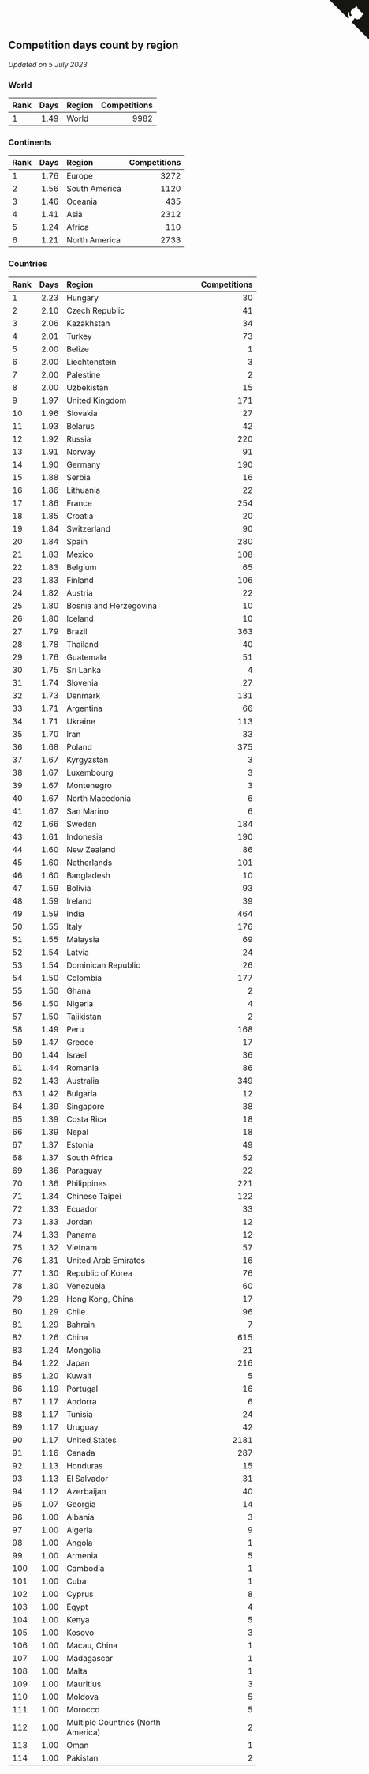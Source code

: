## Competition days count by region

*Updated on  5 July 2023*


### World

| Rank | Days | Region | Competitions |
| :--- | ---: | :--- | ---: |
| 1 | 1.49 | World | 9982 |

### Continents

| Rank | Days | Region | Competitions |
| :--- | ---: | :--- | ---: |
| 1 | 1.76 | Europe | 3272 |
| 2 | 1.56 | South America | 1120 |
| 3 | 1.46 | Oceania | 435 |
| 4 | 1.41 | Asia | 2312 |
| 5 | 1.24 | Africa | 110 |
| 6 | 1.21 | North America | 2733 |

### Countries

| Rank | Days | Region | Competitions |
| :--- | ---: | :--- | ---: |
| 1 | 2.23 | Hungary | 30 |
| 2 | 2.10 | Czech Republic | 41 |
| 3 | 2.06 | Kazakhstan | 34 |
| 4 | 2.01 | Turkey | 73 |
| 5 | 2.00 | Belize | 1 |
| 6 | 2.00 | Liechtenstein | 3 |
| 7 | 2.00 | Palestine | 2 |
| 8 | 2.00 | Uzbekistan | 15 |
| 9 | 1.97 | United Kingdom | 171 |
| 10 | 1.96 | Slovakia | 27 |
| 11 | 1.93 | Belarus | 42 |
| 12 | 1.92 | Russia | 220 |
| 13 | 1.91 | Norway | 91 |
| 14 | 1.90 | Germany | 190 |
| 15 | 1.88 | Serbia | 16 |
| 16 | 1.86 | Lithuania | 22 |
| 17 | 1.86 | France | 254 |
| 18 | 1.85 | Croatia | 20 |
| 19 | 1.84 | Switzerland | 90 |
| 20 | 1.84 | Spain | 280 |
| 21 | 1.83 | Mexico | 108 |
| 22 | 1.83 | Belgium | 65 |
| 23 | 1.83 | Finland | 106 |
| 24 | 1.82 | Austria | 22 |
| 25 | 1.80 | Bosnia and Herzegovina | 10 |
| 26 | 1.80 | Iceland | 10 |
| 27 | 1.79 | Brazil | 363 |
| 28 | 1.78 | Thailand | 40 |
| 29 | 1.76 | Guatemala | 51 |
| 30 | 1.75 | Sri Lanka | 4 |
| 31 | 1.74 | Slovenia | 27 |
| 32 | 1.73 | Denmark | 131 |
| 33 | 1.71 | Argentina | 66 |
| 34 | 1.71 | Ukraine | 113 |
| 35 | 1.70 | Iran | 33 |
| 36 | 1.68 | Poland | 375 |
| 37 | 1.67 | Kyrgyzstan | 3 |
| 38 | 1.67 | Luxembourg | 3 |
| 39 | 1.67 | Montenegro | 3 |
| 40 | 1.67 | North Macedonia | 6 |
| 41 | 1.67 | San Marino | 6 |
| 42 | 1.66 | Sweden | 184 |
| 43 | 1.61 | Indonesia | 190 |
| 44 | 1.60 | New Zealand | 86 |
| 45 | 1.60 | Netherlands | 101 |
| 46 | 1.60 | Bangladesh | 10 |
| 47 | 1.59 | Bolivia | 93 |
| 48 | 1.59 | Ireland | 39 |
| 49 | 1.59 | India | 464 |
| 50 | 1.55 | Italy | 176 |
| 51 | 1.55 | Malaysia | 69 |
| 52 | 1.54 | Latvia | 24 |
| 53 | 1.54 | Dominican Republic | 26 |
| 54 | 1.50 | Colombia | 177 |
| 55 | 1.50 | Ghana | 2 |
| 56 | 1.50 | Nigeria | 4 |
| 57 | 1.50 | Tajikistan | 2 |
| 58 | 1.49 | Peru | 168 |
| 59 | 1.47 | Greece | 17 |
| 60 | 1.44 | Israel | 36 |
| 61 | 1.44 | Romania | 86 |
| 62 | 1.43 | Australia | 349 |
| 63 | 1.42 | Bulgaria | 12 |
| 64 | 1.39 | Singapore | 38 |
| 65 | 1.39 | Costa Rica | 18 |
| 66 | 1.39 | Nepal | 18 |
| 67 | 1.37 | Estonia | 49 |
| 68 | 1.37 | South Africa | 52 |
| 69 | 1.36 | Paraguay | 22 |
| 70 | 1.36 | Philippines | 221 |
| 71 | 1.34 | Chinese Taipei | 122 |
| 72 | 1.33 | Ecuador | 33 |
| 73 | 1.33 | Jordan | 12 |
| 74 | 1.33 | Panama | 12 |
| 75 | 1.32 | Vietnam | 57 |
| 76 | 1.31 | United Arab Emirates | 16 |
| 77 | 1.30 | Republic of Korea | 76 |
| 78 | 1.30 | Venezuela | 60 |
| 79 | 1.29 | Hong Kong, China | 17 |
| 80 | 1.29 | Chile | 96 |
| 81 | 1.29 | Bahrain | 7 |
| 82 | 1.26 | China | 615 |
| 83 | 1.24 | Mongolia | 21 |
| 84 | 1.22 | Japan | 216 |
| 85 | 1.20 | Kuwait | 5 |
| 86 | 1.19 | Portugal | 16 |
| 87 | 1.17 | Andorra | 6 |
| 88 | 1.17 | Tunisia | 24 |
| 89 | 1.17 | Uruguay | 42 |
| 90 | 1.17 | United States | 2181 |
| 91 | 1.16 | Canada | 287 |
| 92 | 1.13 | Honduras | 15 |
| 93 | 1.13 | El Salvador | 31 |
| 94 | 1.12 | Azerbaijan | 40 |
| 95 | 1.07 | Georgia | 14 |
| 96 | 1.00 | Albania | 3 |
| 97 | 1.00 | Algeria | 9 |
| 98 | 1.00 | Angola | 1 |
| 99 | 1.00 | Armenia | 5 |
| 100 | 1.00 | Cambodia | 1 |
| 101 | 1.00 | Cuba | 1 |
| 102 | 1.00 | Cyprus | 8 |
| 103 | 1.00 | Egypt | 4 |
| 104 | 1.00 | Kenya | 5 |
| 105 | 1.00 | Kosovo | 3 |
| 106 | 1.00 | Macau, China | 1 |
| 107 | 1.00 | Madagascar | 1 |
| 108 | 1.00 | Malta | 1 |
| 109 | 1.00 | Mauritius | 3 |
| 110 | 1.00 | Moldova | 5 |
| 111 | 1.00 | Morocco | 5 |
| 112 | 1.00 | Multiple Countries (North America) | 2 |
| 113 | 1.00 | Oman | 1 |
| 114 | 1.00 | Pakistan | 2 |


<a href="https://github.com/JustinTimeCuber/wca_statistics" class="github-corner" aria-label="View source on Github"><svg width="80" height="80" viewBox="0 0 250 250" style="fill:#151513; color:#fff; position: absolute; top: 0; border: 0; right: 0;" aria-hidden="true"><path d="M0,0 L115,115 L130,115 L142,142 L250,250 L250,0 Z"></path><path d="M128.3,109.0 C113.8,99.7 119.0,89.6 119.0,89.6 C122.0,82.7 120.5,78.6 120.5,78.6 C119.2,72.0 123.4,76.3 123.4,76.3 C127.3,80.9 125.5,87.3 125.5,87.3 C122.9,97.6 130.6,101.9 134.4,103.2" fill="currentColor" style="transform-origin: 130px 106px;" class="octo-arm"></path><path d="M115.0,115.0 C114.9,115.1 118.7,116.5 119.8,115.4 L133.7,101.6 C136.9,99.2 139.9,98.4 142.2,98.6 C133.8,88.0 127.5,74.4 143.8,58.0 C148.5,53.4 154.0,51.2 159.7,51.0 C160.3,49.4 163.2,43.6 171.4,40.1 C171.4,40.1 176.1,42.5 178.8,56.2 C183.1,58.6 187.2,61.8 190.9,65.4 C194.5,69.0 197.7,73.2 200.1,77.6 C213.8,80.2 216.3,84.9 216.3,84.9 C212.7,93.1 206.9,96.0 205.4,96.6 C205.1,102.4 203.0,107.8 198.3,112.5 C181.9,128.9 168.3,122.5 157.7,114.1 C157.9,116.9 156.7,120.9 152.7,124.9 L141.0,136.5 C139.8,137.7 141.6,141.9 141.8,141.8 Z" fill="currentColor" class="octo-body"></path></svg></a><style>.github-corner:hover .octo-arm{animation:octocat-wave 560ms ease-in-out}@keyframes octocat-wave{0%,100%{transform:rotate(0)}20%,60%{transform:rotate(-25deg)}40%,80%{transform:rotate(10deg)}}@media (max-width:500px){.github-corner:hover .octo-arm{animation:none}.github-corner .octo-arm{animation:octocat-wave 560ms ease-in-out}}</style>
